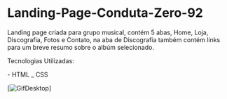 # Landing-Page-Conduta-Zero-92

<p>Landing page criada para grupo musical, contém 5 abas, Home, Loja, Discografia, Fotos e Contato, na aba de Discografia também contém links para um breve resumo sobre o albúm selecionado.</p>
<p>Tecnologias Utilizadas:</p>
- HTML
_ CSS

[<img src="LandingPageCZ92.gif" alt="GifDesktop">]

